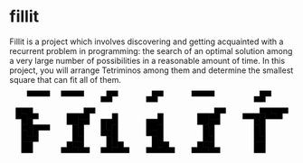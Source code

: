# fillit
Fillit is a project which involves discovering and getting acquainted with a recurrent problem in programming: the search of an optimal solution among a very large number of possibilities in a reasonable amount of time. In this project, you will arrange Tetriminos among them and determine the smallest square that can fit all of them.
<svg xmlns="http://www.w3.org/2000/svg" version="1.1" xmlns:xlink="http://www.w3.org/1999/xlink" xmlns:svgjs="http://svgjs.com/svgjs" width="100%" height="100%" viewBox="-1.1 -1.1 50.2 15.2"><g transform="matrix(1,0,0,1,0,3)"><rect width="8.8" height="0.5" x="-0.9" y="8" class="base" style="fill: none; stroke: none; stroke-width: 1px; stroke-linecap: butt;"></rect><polygon points="0,0 2,0 2,2 0,2" class="O" transform="matrix(1,0,0,1,1,6)" style="fill: rgb(0, 0, 0); stroke: rgb(0, 0, 0); stroke-width: 0.05000000074505806px; stroke-linecap: butt;"></polygon><polygon points="0,0 1,0 1,1 3,1 3,2 0,2" class="J" transform="matrix(1,0,0,1,1,4)" style="fill: rgb(0, 0, 0); stroke: rgb(0, 0, 0); stroke-width: 0.05000000074505806px; stroke-linecap: butt;"></polygon><polygon points="1,0 2,0 2,1 3,1 3,2 0,2 0,1 1,1" class="T" transform="matrix(6.123233995736766e-17,-1,1,6.123233995736766e-17,1,5)" style="fill: rgb(0, 0, 0); stroke: rgb(0, 0, 0); stroke-width: 0.05000000074505806px; stroke-linecap: butt;"></polygon><polygon points="1,0 3,0 3,1 2,1 2,2 0,2 0,1 1,1" class="S" transform="matrix(6.123233995736766e-17,1,-1,6.123233995736766e-17,2,0)" style="fill: rgb(0, 0, 0); stroke: rgb(0, 0, 0); stroke-width: 0.05000000074505806px; stroke-linecap: butt;"></polygon><polygon points="0,1 2,1 2,0 3,0 3,2 0,2" class="L" transform="matrix(-1,1.2246467991473532e-16,-1.2246467991473532e-16,-1,6,5)" style="fill: rgb(0, 0, 0); stroke: rgb(0, 0, 0); stroke-width: 0.05000000074505806px; stroke-linecap: butt;"></polygon><polygon points="0,0 2,0 2,1 3,1 3,2 1,2 1,1 0,1" class="Z" transform="matrix(1,0,0,1,1,0)" style="fill: rgb(0, 0, 0); stroke: rgb(0, 0, 0); stroke-width: 0.05000000074505806px; stroke-linecap: butt;"></polygon><polygon points="4,1 4,0 0,0 0,1" class="I" transform="matrix(1,0,0,1,2,-3)" style="fill: rgb(0, 0, 0); stroke: rgb(0, 0, 0); stroke-width: 0.05000000074505806px; stroke-linecap: butt;"></polygon></g><g transform="matrix(1,0,0,1,8,3)"><rect width="7.8" height="0.5" x="-0.9" y="8" class="base" style="fill: none; stroke: none; stroke-width: 1px; stroke-linecap: butt;"></rect><polygon points="1,0 2,0 2,1 3,1 3,2 0,2 0,1 1,1" class="T" transform="matrix(1,0,0,1,0,6)" style="fill: rgb(0, 0, 0); stroke: rgb(0, 0, 0); stroke-width: 0.05000000074505806px; stroke-linecap: butt;"></polygon><polygon points="0,0 2,0 2,1 3,1 3,2 1,2 1,1 0,1" class="Z" transform="matrix(1,0,0,1,2,6)" style="fill: rgb(0, 0, 0); stroke: rgb(0, 0, 0); stroke-width: 0.05000000074505806px; stroke-linecap: butt;"></polygon><polygon points="0,1 2,1 2,0 3,0 3,2 0,2" class="L" transform="matrix(6.123233995736766e-17,1,-1,6.123233995736766e-17,4,3)" style="fill: rgb(0, 0, 0); stroke: rgb(0, 0, 0); stroke-width: 0.05000000074505806px; stroke-linecap: butt;"></polygon><polygon points="0,0 1,0 1,1 3,1 3,2 0,2" class="J" transform="matrix(6.123233995736766e-17,1,-1,6.123233995736766e-17,5,2)" style="fill: rgb(0, 0, 0); stroke: rgb(0, 0, 0); stroke-width: 0.05000000074505806px; stroke-linecap: butt;"></polygon><polygon points="1,0 3,0 3,1 2,1 2,2 0,2 0,1 1,1" class="S" transform="matrix(1,0,0,1,3,0)" style="fill: rgb(0, 0, 0); stroke: rgb(0, 0, 0); stroke-width: 0.05000000074505806px; stroke-linecap: butt;"></polygon><polygon points="0,0 2,0 2,2 0,2" class="O" transform="matrix(1,0,0,1,1,1)" style="fill: rgb(0, 0, 0); stroke: rgb(0, 0, 0); stroke-width: 0.05000000074505806px; stroke-linecap: butt;"></polygon><polygon points="4,1 4,0 0,0 0,1" class="I" transform="matrix(1,0,0,1,0,-3)" style="fill: rgb(0, 0, 0); stroke: rgb(0, 0, 0); stroke-width: 0.05000000074505806px; stroke-linecap: butt;"></polygon></g><g transform="matrix(1,0,0,1,15,3)"><rect width="8.8" height="0.5" x="-0.9" y="8" class="base" style="fill: none; stroke: none; stroke-width: 1px; stroke-linecap: butt;"></rect><polygon points="1,0 2,0 2,1 3,1 3,2 0,2 0,1 1,1" class="T" transform="matrix(1,0,0,1,2,6)" style="fill: rgb(0, 0, 0); stroke: rgb(0, 0, 0); stroke-width: 0.05000000074505806px; stroke-linecap: butt;"></polygon><polygon points="0,0 1,0 1,1 3,1 3,2 0,2" class="J" transform="matrix(6.123233995736766e-17,-1,1,6.123233995736766e-17,0,8)" style="fill: rgb(0, 0, 0); stroke: rgb(0, 0, 0); stroke-width: 0.05000000074505806px; stroke-linecap: butt;"></polygon><polygon points="0,1 2,1 2,0 3,0 3,2 0,2" class="L" transform="matrix(6.123233995736766e-17,1,-1,6.123233995736766e-17,2,2)" style="fill: rgb(0, 0, 0); stroke: rgb(0, 0, 0); stroke-width: 0.05000000074505806px; stroke-linecap: butt;"></polygon><polygon points="4,1 4,0 0,0 0,1" class="I" transform="matrix(6.123233995736766e-17,1,-1,6.123233995736766e-17,3,3)" style="fill: rgb(0, 0, 0); stroke: rgb(0, 0, 0); stroke-width: 0.05000000074505806px; stroke-linecap: butt;"></polygon><polygon points="0,0 2,0 2,1 3,1 3,2 1,2 1,1 0,1" class="Z" transform="matrix(6.123233995736766e-17,1,-1,6.123233995736766e-17,3,1)" style="fill: rgb(0, 0, 0); stroke: rgb(0, 0, 0); stroke-width: 0.05000000074505806px; stroke-linecap: butt;"></polygon><polygon points="1,0 3,0 3,1 2,1 2,2 0,2 0,1 1,1" class="S" transform="matrix(1,0,0,1,0,-3)" style="fill: rgb(0, 0, 0); stroke: rgb(0, 0, 0); stroke-width: 0.05000000074505806px; stroke-linecap: butt;"></polygon></g><g transform="matrix(1,0,0,1,23,3)"><rect width="8.8" height="0.5" x="-0.9" y="8" class="base" style="fill: none; stroke: none; stroke-width: 1px; stroke-linecap: butt;"></rect><polygon points="1,0 2,0 2,1 3,1 3,2 0,2 0,1 1,1" class="T" transform="matrix(1,0,0,1,2,6)" style="fill: rgb(0, 0, 0); stroke: rgb(0, 0, 0); stroke-width: 0.05000000074505806px; stroke-linecap: butt;"></polygon><polygon points="0,0 1,0 1,1 3,1 3,2 0,2" class="J" transform="matrix(6.123233995736766e-17,-1,1,6.123233995736766e-17,0,8)" style="fill: rgb(0, 0, 0); stroke: rgb(0, 0, 0); stroke-width: 0.05000000074505806px; stroke-linecap: butt;"></polygon><polygon points="0,1 2,1 2,0 3,0 3,2 0,2" class="L" transform="matrix(6.123233995736766e-17,1,-1,6.123233995736766e-17,2,2)" style="fill: rgb(0, 0, 0); stroke: rgb(0, 0, 0); stroke-width: 0.05000000074505806px; stroke-linecap: butt;"></polygon><polygon points="4,1 4,0 0,0 0,1" class="I" transform="matrix(6.123233995736766e-17,1,-1,6.123233995736766e-17,3,3)" style="fill: rgb(0, 0, 0); stroke: rgb(0, 0, 0); stroke-width: 0.05000000074505806px; stroke-linecap: butt;"></polygon><polygon points="0,0 2,0 2,1 3,1 3,2 1,2 1,1 0,1" class="Z" transform="matrix(6.123233995736766e-17,1,-1,6.123233995736766e-17,3,1)" style="fill: rgb(0, 0, 0); stroke: rgb(0, 0, 0); stroke-width: 0.05000000074505806px; stroke-linecap: butt;"></polygon><polygon points="1,0 3,0 3,1 2,1 2,2 0,2 0,1 1,1" class="S" transform="matrix(1,0,0,1,0,-3)" style="fill: rgb(0, 0, 0); stroke: rgb(0, 0, 0); stroke-width: 0.05000000074505806px; stroke-linecap: butt;"></polygon></g><g transform="matrix(1,0,0,1,31,3)"><rect width="7.8" height="0.5" x="-0.9" y="8" class="base" style="fill: none; stroke: none; stroke-width: 1px; stroke-linecap: butt;"></rect><polygon points="1,0 2,0 2,1 3,1 3,2 0,2 0,1 1,1" class="T" transform="matrix(1,0,0,1,0,6)" style="fill: rgb(0, 0, 0); stroke: rgb(0, 0, 0); stroke-width: 0.05000000074505806px; stroke-linecap: butt;"></polygon><polygon points="0,0 2,0 2,1 3,1 3,2 1,2 1,1 0,1" class="Z" transform="matrix(1,0,0,1,2,6)" style="fill: rgb(0, 0, 0); stroke: rgb(0, 0, 0); stroke-width: 0.05000000074505806px; stroke-linecap: butt;"></polygon><polygon points="0,1 2,1 2,0 3,0 3,2 0,2" class="L" transform="matrix(6.123233995736766e-17,1,-1,6.123233995736766e-17,4,3)" style="fill: rgb(0, 0, 0); stroke: rgb(0, 0, 0); stroke-width: 0.05000000074505806px; stroke-linecap: butt;"></polygon><polygon points="0,0 1,0 1,1 3,1 3,2 0,2" class="J" transform="matrix(6.123233995736766e-17,1,-1,6.123233995736766e-17,5,2)" style="fill: rgb(0, 0, 0); stroke: rgb(0, 0, 0); stroke-width: 0.05000000074505806px; stroke-linecap: butt;"></polygon><polygon points="1,0 3,0 3,1 2,1 2,2 0,2 0,1 1,1" class="S" transform="matrix(1,0,0,1,3,0)" style="fill: rgb(0, 0, 0); stroke: rgb(0, 0, 0); stroke-width: 0.05000000074505806px; stroke-linecap: butt;"></polygon><polygon points="0,0 2,0 2,2 0,2" class="O" transform="matrix(1,0,0,1,1,1)" style="fill: rgb(0, 0, 0); stroke: rgb(0, 0, 0); stroke-width: 0.05000000074505806px; stroke-linecap: butt;"></polygon><polygon points="4,1 4,0 0,0 0,1" class="I" transform="matrix(1,0,0,1,0,-3)" style="fill: rgb(0, 0, 0); stroke: rgb(0, 0, 0); stroke-width: 0.05000000074505806px; stroke-linecap: butt;"></polygon></g><g transform="matrix(1,0,0,1,38,3)"><rect width="11.8" height="0.5" x="-0.9" y="8" class="base" style="fill: none; stroke: none; stroke-width: 1px; stroke-linecap: butt;"></rect><polygon points="0,0 2,0 2,2 0,2" class="O" transform="matrix(1,0,0,1,4,6)" style="fill: rgb(0, 0, 0); stroke: rgb(0, 0, 0); stroke-width: 0.05000000074505806px; stroke-linecap: butt;"></polygon><polygon points="0,1 2,1 2,0 3,0 3,2 0,2" class="L" transform="matrix(6.123233995736766e-17,1,-1,6.123233995736766e-17,6,3)" style="fill: rgb(0, 0, 0); stroke: rgb(0, 0, 0); stroke-width: 0.05000000074505806px; stroke-linecap: butt;"></polygon><polygon points="4,1 4,0 0,0 0,1" class="I" transform="matrix(6.123233995736766e-17,1,-1,6.123233995736766e-17,6,1)" style="fill: rgb(0, 0, 0); stroke: rgb(0, 0, 0); stroke-width: 0.05000000074505806px; stroke-linecap: butt;"></polygon><polygon points="0,0 2,0 2,1 3,1 3,2 1,2 1,1 0,1" class="Z" transform="matrix(1,0,0,1,5,0)" style="fill: rgb(0, 0, 0); stroke: rgb(0, 0, 0); stroke-width: 0.05000000074505806px; stroke-linecap: butt;"></polygon><polygon points="1,0 2,0 2,1 3,1 3,2 0,2 0,1 1,1" class="T" transform="matrix(-1,1.2246467991473532e-16,-1.2246467991473532e-16,-1,10,2)" style="fill: rgb(0, 0, 0); stroke: rgb(0, 0, 0); stroke-width: 0.05000000074505806px; stroke-linecap: butt;"></polygon><polygon points="0,0 1,0 1,1 3,1 3,2 0,2" class="J" transform="matrix(-1,1.2246467991473532e-16,-1.2246467991473532e-16,-1,5,3)" style="fill: rgb(0, 0, 0); stroke: rgb(0, 0, 0); stroke-width: 0.05000000074505806px; stroke-linecap: butt;"></polygon><polygon points="1,0 3,0 3,1 2,1 2,2 0,2 0,1 1,1" class="S" transform="matrix(1,0,0,1,4,-3)" style="fill: rgb(0, 0, 0); stroke: rgb(0, 0, 0); stroke-width: 0.05000000074505806px; stroke-linecap: butt;"></polygon></g></svg>
